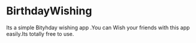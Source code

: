 # BirthdayWishing
Its a simple Bityhday wishing app .You can Wish your friends with this app easily.Its totally free to use.
